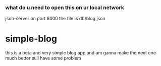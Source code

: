 ### what do u need to open this on ur local network 
json-server on port 8000 the file is db/blog.json

# simple-blog
this is a beta and very simple blog app and am ganna make the next one much better still have some problem 
